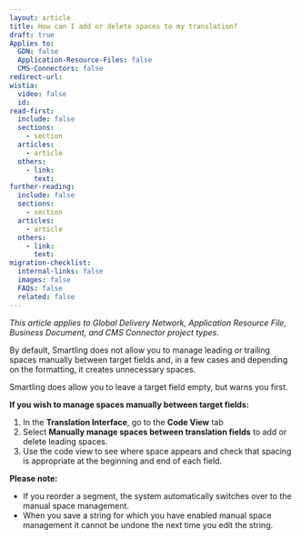 ```yaml
---
layout: article
title: How can I add or delete spaces to my translation?
draft: true
Applies to:
  GDN: false
  Application-Resource-Files: false
  CMS-Connectors: false
redirect-url:
wistia:
  video: false
  id:
read-first:
  include: false
  sections:
    - section
  articles:
    - article
  others:
    - link:
      text:
further-reading:
  include: false
  sections:
    - section
  articles:
    - article
  others:
    - link:
      text:
migration-checklist:
  internal-links: false
  images: false
  FAQs: false
  related: false
---
```


_This article applies to Global Delivery Network, Application Resource File, Business Document, and CMS Connector project types._

By default, Smartling does not allow you to manage leading or trailing spaces manually between target fields and, in a few cases and depending on the formatting, it creates unnecessary spaces.

Smartling does allow you to leave a target field empty, but warns you first.

**If you wish to manage spaces manually between target fields:**

1.  In the **Translation Interface**, go to the **Code View** tab
2.  Select **Manually manage spaces between translation fields** to add or delete leading spaces.
3.  Use the code view to see where space appears and check that spacing is appropriate at the beginning and end of each field.



**Please note:**

*   If you reorder a segment, the system automatically switches over to the manual space management.
*   When you save a string for which you have enabled manual space management it cannot be undone the next time you edit the string.

